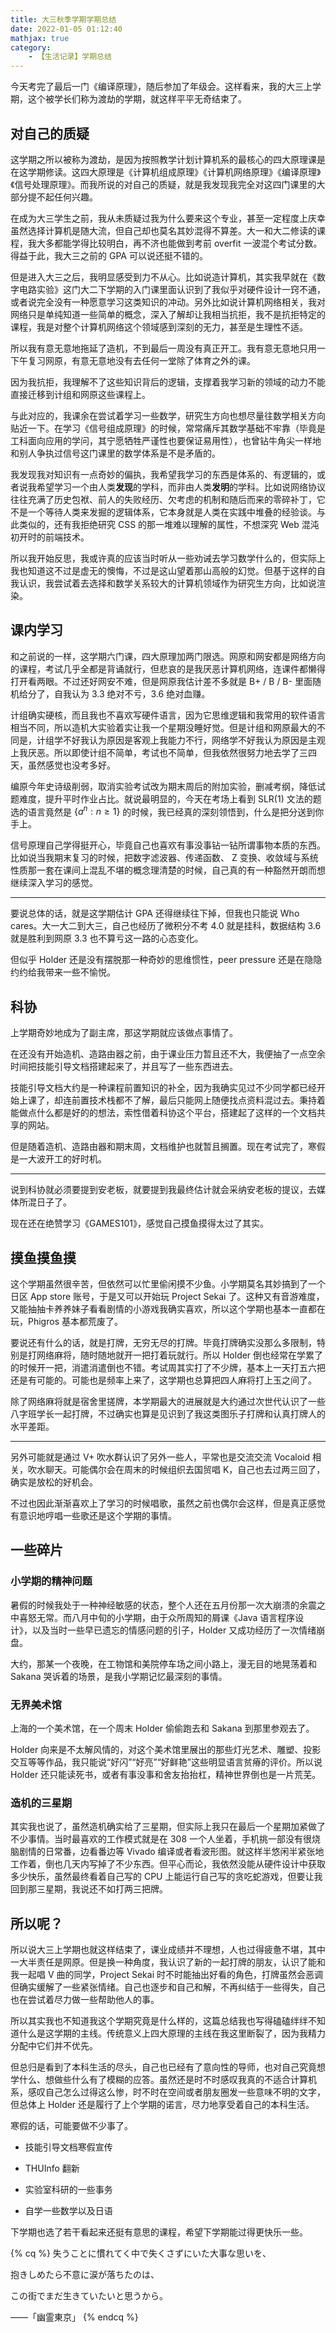 ```yaml
---
title: 大三秋季学期学期总结
date: 2022-01-05 01:12:40
mathjax: true
category:
    - 【生活记录】学期总结
---
```


今天考完了最后一门《编译原理》，随后参加了年级会。这样看来，我的大三上学期，这个被学长们称为渡劫的学期，就这样平平无奇结束了。

<!-- more -->

## 对自己的质疑

这学期之所以被称为渡劫，是因为按照教学计划计算机系的最核心的四大原理课是在这学期修读。这四大原理是《计算机组成原理》《计算机网络原理》《编译原理》《信号处理原理》。而我所说的对自己的质疑，就是我发现我完全对这四门课里的大部分提不起任何兴趣。

在成为大三学生之前，我从未质疑过我为什么要来这个专业，甚至一定程度上庆幸虽然选择计算机是随大流，但自己却也莫名其妙混得不算差。大一和大二修读的课程，我大多都能学得比较明白，再不济也能做到考前 overfit 一波混个考试分数。得益于此，我大三之前的 GPA 可以说还挺不错的。

但是进入大三之后，我明显感受到力不从心。比如说造计算机，其实我早就在《数字电路实验》这门大二下学期的入门课里面认识到了我似乎对硬件设计一窍不通，或者说完全没有一种愿意学习这类知识的冲动。另外比如说计算机网络相关，我对网络只是单纯知道一些简单的概念，深入了解却让我相当抗拒，我不是抗拒特定的课程，我是对整个计算机网络这个领域感到深刻的无力，甚至是生理性不适。

所以我有意无意地拖延了造机，不到最后一周没有真正开工。我有意无意地只用一下午复习网原，有意无意地没有去任何一堂除了体育之外的课。

因为我抗拒，我理解不了这些知识背后的逻辑，支撑着我学习新的领域的动力不能直接迁移到计组和网原这些课程上。

与此对应的，我课余在尝试着学习一些数学，研究生方向也想尽量往数学相关方向贴近一下。在学习《信号组成原理》的时候，常常痛斥其数学基础不牢靠（毕竟是工科面向应用的学问，其宁愿牺牲严谨性也要保证易用性），也曾钻牛角尖一样地和别人争执过信号这门课里的数学体系是不是矛盾的。

我发现我对知识有一点奇妙的偏执，我希望我学习的东西是体系的、有逻辑的，或者说我希望学习一个由人类**发现**的学科，而非由人类**发明**的学科。比如说网络协议往往充满了历史包袱、前人的失败经历、欠考虑的机制和随后而来的零碎补丁，它不是一个等待人类来发掘的逻辑体系，它本身就是人类在实践中堆叠的经验谈。与此类似的，还有我拒绝研究 CSS 的那一堆难以理解的属性，不想深究 Web 混沌初开时的前端技术。

所以我开始反思，我或许真的应该当时听从一些劝诫去学习数学什么的，但实际上我也知道这不过是虚无的懊悔，不过是这山望着那山高般的幻觉。但基于这样的自我认识，我尝试着去选择和数学关系较大的计算机领域作为研究生方向，比如说渲染。

## 课内学习

和之前说的一样，这学期六门课，四大原理加两门限选。网原和网安都是网络方向的课程，考试几乎全都是背诵就行，但悲哀的是我厌恶计算机网络，连课件都懒得打开看两眼。不过还好网安不难，但是网原我估计差不多就是 B+ / B / B- 里面随机给分了，自我认为 3.3 绝对不亏，3.6 绝对血赚。

计组确实硬核，而且我也不喜欢写硬件语言，因为它思维逻辑和我常用的软件语言相当不同，所以造机大实验着实让我一个星期没睡好觉。但是计组和网原最大的不同是，计组学不好我认为原因是客观上我能力不行，网络学不好我认为原因是主观上我厌恶。所以即使计组不简单，考试也不简单，但我依然很努力地去学了三四天，虽然感觉也没考多好。

编原今年史诗级削弱，取消实验考试改为期末周后的附加实验，删减考纲，降低试题难度，提升平时作业占比。就说最明显的，今天在考场上看到 SLR(1) 文法的题选的语言竟然是 $\{a^n: n \geq 1\}$ 的时候，我已经真的深刻领悟到，什么是把分送到你手上。

信号原理自己学得挺开心，毕竟自己也喜欢有事没事钻一钻所谓事物本质的东西。比如说当我期末复习的时候，把数字滤波器、传递函数、 Z 变换、收敛域与系统性质那一套在课间上混乱不堪的概念理清楚的时候，自己真的有一种豁然开朗而想继续深入学习的感觉。

---

要说总体的话，就是这学期估计 GPA 还得继续往下掉，但我也只能说 Who cares。大一大二到大三，自己也经历了微积分不考 4.0 就是挂科，数据结构 3.6 就是胜利到网原 3.3 也不算亏这一路的心态变化。

但似乎 Holder 还是没有摆脱那一种奇妙的思维惯性，peer pressure 还是在隐隐约约给我带来一些不愉悦。

## 科协

上学期奇妙地成为了副主席，那这学期就应该做点事情了。

在还没有开始造机、造路由器之前，由于课业压力暂且还不大，我便抽了一点空余时间把技能引导文档搭建起来了，并且写了一些东西进去。

技能引导文档大约是一种课程前置知识的补全，因为我确实见过不少同学都已经开始上课了，却连前置技术栈都不了解，最后只能网上随便找点资料混过去。秉持着能做点什么都是好的的想法，索性借着科协这个平台，搭建起了这样的一个文档共享的网站。

但是随着造机、造路由器和期末周，文档维护也就暂且搁置。现在考试完了，寒假是一大波开工的好时机。

---

说到科协就必须要提到安老板，就要提到我最终估计就会采纳安老板的提议，去媒体所混日子了。

现在还在绝赞学习《GAMES101》，感觉自己摸鱼摸得太过了其实。

## 摸鱼摸鱼摸

这个学期虽然很辛苦，但依然可以忙里偷闲摸不少鱼。小学期莫名其妙搞到了一个日区 App store 账号，于是又可以开始玩 Project Sekai 了。这种又有音游难度，又能抽抽卡养养妹子看看剧情的小游戏我确实喜欢，所以这个学期也基本一直都在玩，Phigros 基本都荒废了。

要说还有什么的话，就是打牌，无穷无尽的打牌。毕竟打牌确实没那么多限制，特别是打网络麻将，随时随地就开一把打着玩就行。所以 Holder 倒也经常在学累了的时候开一把，消遣消遣倒也不错。考试周其实打了不少牌，基本上一天打五六把还是有可能的。可能也是频率上来了，这学期也总算把四人麻将打上玉之间了。

除了网络麻将就是宿舍里搓牌，本学期最大的进展就是大约通过次世代认识了一些八字班学长一起打牌，不过确实也算是见识到了我这类图乐子打牌和认真打牌人的水平差距。

---

另外可能就是通过 V+ 吹水群认识了另外一些人，平常也是交流交流 Vocaloid 相关，吹水聊天。可能偶尔会在周末的时候组织去国贸唱 K，自己也去过两三回了，确实是放松的好机会。

不过也因此渐渐喜欢上了学习的时候唱歌，虽然之前也偶尔会这样，但是真正感觉有意识地哼唱一些歌还是这个学期的事情。

## 一些碎片

### 小学期的精神问题

暑假的时候我处于一种神经敏感的状态，整个人还在五月份那一次大崩溃的余震之中喜怒无常。而八月中旬的小学期，由于众所周知的屑课《Java 语言程序设计》，以及当时一些早已遗忘的情感问题的引子，Holder 又成功经历了一次情绪崩盘。

大约，那某一个夜晚，在工物馆和美院停车场之间小路上，漫无目的地晃荡着和 Sakana 哭诉着的场景，是我小学期记忆最深刻的事情。

### 无界美术馆

上海的一个美术馆，在一个周末 Holder 偷偷跑去和 Sakana 到那里参观去了。

Holder 向来是不太解风情的，对这个美术馆里展出的那些灯光艺术、雕塑、投影交互等等作品，我只能说“好闪”“好亮”“好鲜艳”这些明显语言贫瘠的评价。所以说 Holder 还只能读死书，或者有事没事和舍友抬抬杠，精神世界倒也是一片荒芜。

### 造机的三星期

其实我也说了，虽然造机确实给了三星期，但实际上我只在最后一个星期加紧做了不少事情。当时最喜欢的工作模式就是在 308 一个人坐着，手机挑一部没有很烧脑剧情的日常番，边看番边等 Vivado 编译或者看波形图。就这样半悠闲半紧张地工作着，倒也几天内写掉了不少东西。但平心而论，我依然没能从硬件设计中获取多少快乐，虽然最终看着自己写的 CPU 上能运行自己写的贪吃蛇游戏，但要让我回到那三星期，我说还不如打两三把牌。

## 所以呢？

所以说大三上学期也就这样结束了，课业成绩并不理想，人也过得疲惫不堪，其中一大半责任是网原。但是换一种角度，我认识了新的一起打牌的朋友，认识了能和我一起唱 V 曲的同学，Project Sekai 时不时能抽出好看的角色，打牌虽然会恶调但确实缓解了一些紧张情绪。自己也逐步和自己和解，不再纠结于一些得失，自己也在尝试着尽力做一些帮助他人的事。

所以其实我也不知道我这个学期究竟是什么样的，这篇总结我也写得磕磕绊绊不知道什么是这学期的主线。传统意义上四大原理的主线在我这里断裂了，因为我精力分配中它们并不优先。

但总归是看到了本科生活的尽头，自己也已经有了意向性的导师，也对自己究竟想学什么、想做些什么有了模糊的应答。虽然还是时不时感叹我真的不适合计算机系，感叹自己怎么过得这么惨，时不时在空间或者朋友圈发一些意味不明的文字，但总体上 Holder 还是履行了上个学期的诺言，尽力地享受着自己的本科生活。

寒假的话，可能要做不少事了。

- 技能引导文档寒假宣传

- THUInfo 翻新

- 实验室科研的一些事务

- 自学一些数学以及日语

下学期也选了若干看起来还挺有意思的课程，希望下学期能过得更快乐一些。

{% cq %}
失うことに慣れてく中で失くさずにいた大事な思いを、

抱きしめたら不意に涙が落ちたのは、

この街でまだ生きていたいと思うから。

——「幽霊東京」
{% endcq %}